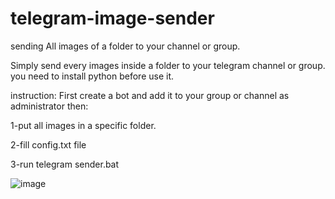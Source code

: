 # telegram-image-sender

sending All images of a folder to your channel or group.

Simply send every images inside a folder to your telegram channel or group.
you need to install python before use it.


instruction:
First create a bot and add it to your group or channel as administrator then:

1-put all images in a specific folder.

2-fill config.txt file 

3-run telegram sender.bat

![image](https://github.com/user-attachments/assets/39b888dd-6a1c-49a9-b85f-bfa72aa744ea)
